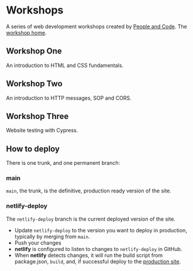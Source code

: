 # Workshops

A series of web development workshops created by [People and Code](https://people-and-code.com/).
The [workshop home](https://workshops.people-and-code.com/).

## Workshop One

An introduction to HTML and CSS fundamentals.

## Workshop Two

An introduction to HTTP messages, SOP and CORS.

## Workshop Three

Website testing with Cypress.

## How to deploy

There is one trunk, and one permanent branch:

### main

`main`, the trunk, is the definitive, production ready version of the site.

### netlify-deploy

The `netlify-deploy` branch is the current deployed version of the site.

- Update `netlify-deploy` to the version you want to deploy in production, typically by merging from `main`.
- Push your changes
- **netlify** is configured to listen to changes to `netlify-deploy` in GitHub.
- When **netlify** detects changes, it will run the build script from package.json, `build`, and, if successful deploy to the [production site](https://people-and-code.com/).
